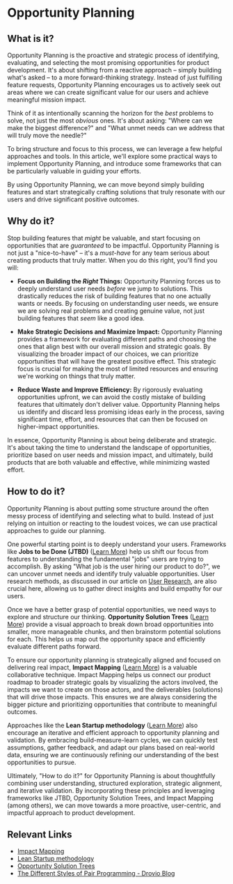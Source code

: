 # Opportunity Planning

## What is it?

Opportunity Planning is the proactive and strategic process of identifying, evaluating, and selecting the most promising opportunities for product development.  It's about shifting from a reactive approach – simply building what's asked – to a more forward-thinking strategy.  Instead of just fulfilling feature requests, Opportunity Planning encourages us to actively seek out areas where we can create significant value for our users and achieve meaningful mission impact.

Think of it as intentionally scanning the horizon for the *best* problems to solve, not just the most *obvious* ones.  It's about asking: "Where can we make the biggest difference?" and "What unmet needs can we address that will truly move the needle?"

To bring structure and focus to this process, we can leverage a few helpful approaches and tools.  In this article, we'll explore some practical ways to implement Opportunity Planning, and introduce some frameworks that can be particularly valuable in guiding your efforts.

By using Opportunity Planning, we can move beyond simply building features and start strategically crafting solutions that truly resonate with our users and drive significant positive outcomes.

## Why do it?

Stop building features that *might* be valuable, and start focusing on opportunities that are *guaranteed* to be impactful.  Opportunity Planning is not just a "nice-to-have" – it's a *must-have* for any team serious about creating products that truly matter.  When you do this right, you'll find you will:

*   **Focus on Building the *Right* Things:**  Opportunity Planning forces us to deeply understand user needs *before* we jump to solutions. This drastically reduces the risk of building features that no one actually wants or needs.  By focusing on understanding user needs, we ensure we are solving real problems and creating genuine value, not just building features that *seem* like a good idea.

*   **Make Strategic Decisions and Maximize Impact:**  Opportunity Planning provides a framework for evaluating different paths and choosing the ones that align best with our overall mission and strategic goals.  By visualizing the broader impact of our choices, we can prioritize opportunities that will have the greatest positive effect. This strategic focus is crucial for making the most of limited resources and ensuring we're working on things that truly matter.

*   **Reduce Waste and Improve Efficiency:**  By rigorously evaluating opportunities upfront, we can avoid the costly mistake of building features that ultimately don't deliver value. Opportunity Planning helps us identify and discard less promising ideas early in the process, saving significant time, effort, and resources that can then be focused on higher-impact opportunities.

In essence, Opportunity Planning is about being deliberate and strategic. It's about taking the time to understand the landscape of opportunities, prioritize based on user needs and mission impact, and ultimately, build products that are both valuable and effective, while minimizing wasted effort.

## How to do it?

Opportunity Planning is about putting some structure around the often messy process of identifying and selecting what to build.  Instead of just relying on intuition or reacting to the loudest voices, we can use practical approaches to guide our planning.

One powerful starting point is to deeply understand your users. Frameworks like **Jobs to be Done (JTBD)** ([Learn More](https://strategyn.com/jobs-to-be-done/)) help us shift our focus from features to understanding the fundamental "jobs" users are trying to accomplish.  By asking "What job is the user hiring our product to do?", we can uncover unmet needs and identify truly valuable opportunities.  User research methods, as discussed in our article on [User Research](https://delivery-playbooks.rise8.us/content/practices/user-research/), are also crucial here, allowing us to gather direct insights and build empathy for our users.

Once we have a better grasp of potential opportunities, we need ways to explore and structure our thinking.  **Opportunity Solution Trees** ([Learn More](https://www.producttalk.org/opportunity-solution-fit/)) provide a visual approach to break down broad opportunities into smaller, more manageable chunks, and then brainstorm potential solutions for each. This helps us map out the opportunity space and efficiently evaluate different paths forward.

To ensure our opportunity planning is strategically aligned and focused on delivering real impact, **Impact Mapping** ([Learn More](https://www.impactmapping.org/)) is a valuable collaborative technique.  Impact Mapping helps us connect our product roadmap to broader strategic goals by visualizing the actors involved, the impacts we want to create on those actors, and the deliverables (solutions) that will drive those impacts.  This ensures we are always considering the bigger picture and prioritizing opportunities that contribute to meaningful outcomes.

Approaches like the **Lean Startup methodology** ([Learn More](https://theleanstartup.com/)) also encourage an iterative and efficient approach to opportunity planning and validation. By embracing build-measure-learn cycles, we can quickly test assumptions, gather feedback, and adapt our plans based on real-world data, ensuring we are continuously refining our understanding of the best opportunities to pursue.

Ultimately, "How to do it?" for Opportunity Planning is about thoughtfully combining user understanding, structured exploration, strategic alignment, and iterative validation. By incorporating these principles and leveraging frameworks like JTBD, Opportunity Solution Trees, and Impact Mapping (among others), we can move towards a more proactive, user-centric, and impactful approach to product development.

## Relevant Links

* [Impact Mapping](https://www.impactmapping.org/)
* [Lean Startup methodology](https://theleanstartup.com/)
* [Opportunity Solution Trees](https://www.producttalk.org/opportunity-solution-fit/)
* [The Different Styles of Pair Programming \- Drovio Blog](https://www.drovio.com/blog/the-different-styles-of-pair-programming/)

